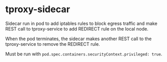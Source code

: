 # tproxy-sidecar

Sidecar run in pod to add iptables rules to block egress traffic and make REST call to tproxy-service to add REDIRECT rule on the local node.

When the pod terminates, the sidecar makes another REST call to the tproxy-service to remove the REDIRECT rule.

Must be run with `pod.spec.containers.securityContext.privileged: true`.